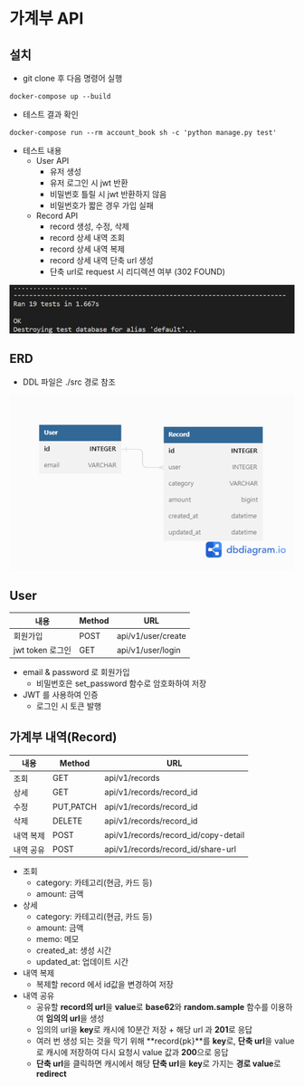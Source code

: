 # 가계부 API

## 설치
- git clone 후 다음 명령어 실행
```
docker-compose up --build
```
- 테스트 결과 확인
```
docker-compose run --rm account_book sh -c 'python manage.py test'
```
- 테스트 내용
  - User API
    - 유저 생성
    - 유저 로그인 시 jwt 반환
    - 비밀번호 틀릴 시 jwt 반환하지 않음
    - 비밀번호가 짧은 경우 가입 실패
  - Record API
    - record 생성, 수정, 삭제
    - record 상세 내역 조회
    - record 상세 내역 복제
    - record 상세 내역 단축  url 생성
    - 단축 url로 request 시 리디렉션 여부 (302 FOUND)
  
<img src='./images/test.PNG'>

## ERD
- DDL 파일은 ./src 경로 참조
<img src='./images/ERD.png'>

## User
| 내용             | Method | URL                |
| ---------------- | ------ | ------------------ |
| 회원가입         | POST   | api/v1/user/create |
| jwt token 로그인 | GET    | api/v1/user/login  |

- email & password 로 회원가입
  - 비밀번호은 set_password 함수로 암호화하여 저장
- JWT 를 사용하여 인증
  - 로그인 시 토큰 발행


## 가계부 내역(Record)

| 내용      | Method    | URL                                  |
| --------- | --------- | ------------------------------------ |
| 조회      | GET       | api/v1/records                       |
| 상세      | GET       | api/v1/records/record_id             |
| 수정      | PUT,PATCH | api/v1/records/record_id             |
| 삭제      | DELETE    | api/v1/records/record_id             |
| 내역 복제 | POST      | api/v1/records/record_id/copy-detail |
| 내역 공유 | POST      | api/v1/records/record_id/share-url   |

- 조회
  - category: 카테고리(현금, 카드 등)
  - amount: 금액 
- 상세
  - category: 카테고리(현금, 카드 등)
  - amount: 금액 
  - memo: 메모
  - created_at: 생성 시간
  - updated_at: 업데이트 시간
- 내역 복제
  - 복제할 record 에서 id값을 변경하여 저장
- 내역 공유
  - 공유할 **record의 url**을 **value**로 **base62**와 **random.sample** 함수를 이용하여 **임의의 url**을 생성
  - 임의의 url을 **key**로 캐시에 10분간 저장 + 해당 url 과 **201**로 응답
  - 여러 번 생성 되는 것을 막기 위해 **record{pk}**를 **key**로, **단축 url**을 value로 캐시에 저장하여 다시 요청시 value 값과 **200**으로 응답
  -  **단축 url**을 클릭하면 캐시에서 해당 **단축 url**을 **key**로 가지는 **경로 value**로 **redirect**